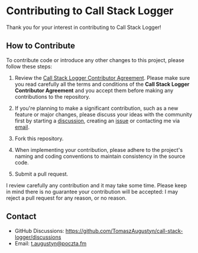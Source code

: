 # Contributing to Call Stack Logger

Thank you for your interest in contributing to Call Stack Logger!

## How to Contribute

To contribute code or introduce any other changes to this project, please follow these steps:

1. Review the [Call Stack Logger Contributor Agreement](https://github.com/TomaszAugustyn/call-stack-logger/blob/master/CONTRIBUTOR_AGREEMENT.md).
   Please make sure you read carefully all the terms and conditions of the
   **Call Stack Logger Contributor Agreement** and you accept them before making
   any contributions to the repository.

2. If you're planning to make a significant contribution, such as a new feature
   or major changes, please discuss your ideas with the community first by starting 
   a [discussion](https://github.com/TomaszAugustyn/call-stack-logger/discussions), creating an [issue](https://github.com/TomaszAugustyn/call-stack-logger/issues) or contacting me via [email](mailto:t.augustyn@poczta.fm).

3. Fork this repository.

4. When implementing your contribution, please adhere to the project's naming
   and coding conventions to maintain consistency in the source code.

5. Submit a pull request.

I review carefully any contribution and it may take some time. Please keep in mind there is no guarantee your contribution will be accepted: I may reject a pull request for any reason, or no reason.

## Contact

- GitHub Discussions: <https://github.com/TomaszAugustyn/call-stack-logger/discussions>
- Email: <t.augustyn@poczta.fm>
